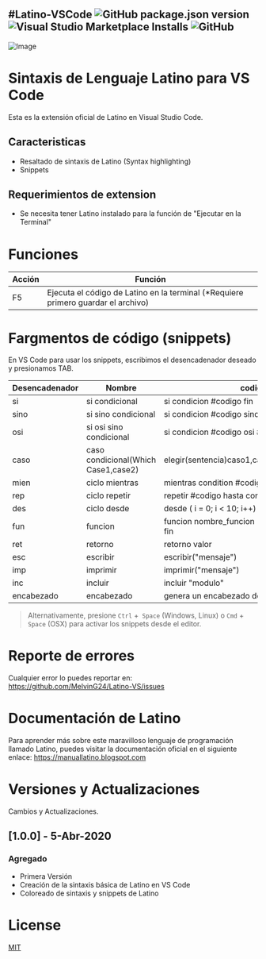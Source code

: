 #Latino-VSCode
![GitHub package.json version](https://img.shields.io/github/package-json/v/melving24/latino-vscode)
![Visual Studio Marketplace Installs](https://img.shields.io/visual-studio-marketplace/i/MelvinGuerrero.latino-vscode)
![GitHub](https://img.shields.io/github/license/melving24/latino-vscode)
---
![Image](https://github.com/MelvinG24/Latino-VSCode/blob/master/.reademe/Latino-VSCodeInstall.gif?raw=true)

# Sintaxis de Lenguaje Latino para VS Code
Esta es la extensión oficial de Latino en Visual Studio Code.

## Caracteristicas
* Resaltado de sintaxis de Latino (Syntax highlighting)
* Snippets

## Requerimientos de extension
* Se necesita tener Latino instalado para la función de "Ejecutar en la Terminal"

# Funciones
| Acción         | Función                                                                                   |
|----------------|-------------------------------------------------------------------------------------------|
| F5             | Ejecuta el código de Latino en la terminal (*Requiere primero guardar el archivo)         |


# Fargmentos de código (snippets)
En VS Code para usar los snippets, escribimos el desencadenador deseado y presionamos TAB.

| Desencadenador | Nombre                                  | codigo                                          |
|----------------|-----------------------------------------|-------------------------------------------------|
| si             | si condicional                          | si condicion #codigo fin                        |
| sino           | si sino condicional                     | si condicion #codigo sino #codigo fin           |
| osi            | si osi sino condicional                 | si condicion #codigo osi #codigo #sino #codigo  |
| caso           | caso condicional(Which Case1,case2)     | elegir(sentencia)caso1,caso2,caso3,defento,fin  |
| mien           | ciclo mientras                          | mientras condition #codigo fin                  |
| rep            | ciclo repetir                           | repetir #codigo hasta condicion                 |
| des            | ciclo desde                             | desde ( i = 0; i < 10; i++) #codigo fin         |
| fun            | funcion                                 | funcion nombre_funcion (argumentos) #codigo fin |
| ret            | retorno                                 | retorno valor                                   |
| esc            | escribir                                | escribir("mensaje")                             |
| imp            | imprimir                                | imprimir("mensaje")                             |
| inc            | incluir                                 | incluir "modulo"                                |
| encabezado     | encabezado                              | genera un encabezado de código comentado                               |

>Alternativamente, presione `Ctrl` +` Space` (Windows, Linux) o `Cmd` +` Space` (OSX) para activar los snippets desde el editor.

# Reporte de errores
Cualquier error lo puedes reportar en: https://github.com/MelvinG24/Latino-VS/issues

# Documentación de Latino
Para aprender más sobre este maravilloso lenguaje de programación llamado Latino, puedes visitar la documentación oficial en el siguiente enlace: https://manuallatino.blogspot.com

# Versiones y Actualizaciones
Cambios y Actualizaciones.

## [1.0.0] - 5-Abr-2020
### Agregado
- Primera Versión
- Creación de la sintaxis básica de Latino en VS Code
- Coloreado de sintaxis y snippets de Latino

# License
[MIT](https://github.com/MelvinG24/Latino-VSCode/blob/master/LICENSE)
